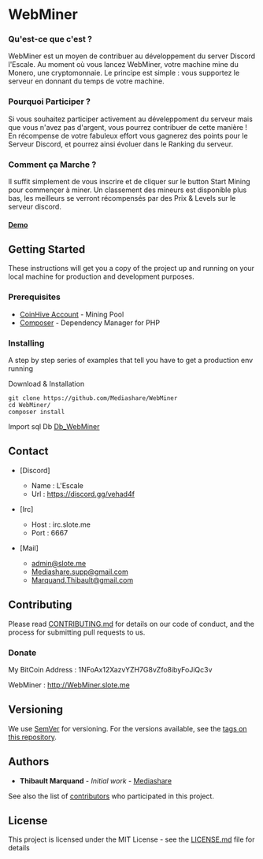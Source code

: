 # WebMiner

### Qu'est-ce que c'est ?
WebMiner est un moyen de contribuer au développement du server Discord l'Escale. Au moment où vous lancez WebMiner, votre machine mine du Monero, une cryptomonnaie. Le principe est simple : vous supportez le serveur en donnant du temps de votre machine.

### Pourquoi Participer ?

Si vous souhaitez participer activement au déveleppoment du serveur mais que vous n'avez pas d'argent, vous pourrez contribuer de cette manière ! En récompense de votre fabuleux effort vous gagnerez des points pour le Serveur Discord, et pourrez ainsi évoluer dans le Ranking du serveur.

### Comment ça Marche ?

Il suffit simplement de vous inscrire et de cliquer sur le button Start Mining pour commençer à miner. Un classement des mineurs est disponible plus bas, les meilleurs se verront récompensés par des Prix & Levels sur le serveur discord.

#### [Demo](http://webminer.slote.me)

## Getting Started

These instructions will get you a copy of the project up and running on your local machine for production and development purposes.

### Prerequisites

* [CoinHive Account](coinhive.com/) - Mining Pool
* [Composer](https://getcomposer.org/) - Dependency Manager for PHP

### Installing

A step by step series of examples that tell you have to get a production env running

Download & Installation


```
git clone https://github.com/Mediashare/WebMiner
cd WebMiner/
composer install
```
Import sql Db [Db_WebMiner](web/Db_WebMiner)


## Contact
* [Discord]
  * Name : L'Escale
  * Url : https://discord.gg/vehad4f

* [Irc]
  * Host : irc.slote.me
  * Port : 6667

* [Mail]
  * admin@slote.me
  * Mediashare.supp@gmail.com
  * Marquand.Thibault@gmail.com

## Contributing

Please read [CONTRIBUTING.md](CONTRIBUTING.md) for details on our code of conduct, and the process for submitting pull requests to us.

### Donate
My BitCoin Address : 1NFoAx12XazvYZH7G8vZfo8ibyFoJiQc3v

WebMiner : http://WebMiner.slote.me

## Versioning

We use [SemVer](http://semver.org/) for versioning. For the versions available, see the [tags on this repository](https://github.com/your/project/tags). 

## Authors

* **Thibault Marquand** - *Initial work* - [Mediashare](https://github.com/Mediashare)

See also the list of [contributors](https://github.com/Mediashare/BiTrade/graphs/contributors) who participated in this project.

## License

This project is licensed under the MIT License - see the [LICENSE.md](LICENSE.md) file for details
